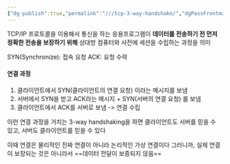 ```yaml
---
{"dg-publish":true,"permalink":"///tcp-3-way-handshake/","dgPassFrontmatter":true}
---
```



TCP/IP 프로토콜을 이용해서 통신을 하는 응용프로그램이 **데이터를 전송하기 전 먼저 정확한 전송을 보장하기 위해** 상대방 컴퓨터와 사전에 세션을 수립하는 과정을 의미

SYN(Synchronize): 접속 요청
ACK: 요청 수락

#### 연결 과정

1. 클라이언트에서 SYN(클라이언트의 연결 요청) 이라는 메시지를 보냄
2. 서버에서 SYN을 받고 ACK라는 메시지 + SYN(서버의 연결 요청) 를 보냄
3. 클라이언트에서 ACK를 서버로 보냄
	-> 연결 수립

이런 연결 과정을 거치는 3-way handshaking을 하면 클라이언트도 서버를 믿을 수 있고, 서버도 클라이언트를 믿을 수 있다

이때 연결은 물리적인 진짜 연결이 아니라 논리적인 가상 연결이다
그러니까, 실제 연결이 보장되는 것은 아니라서 ==데이터 전달이 보증되지 않음==